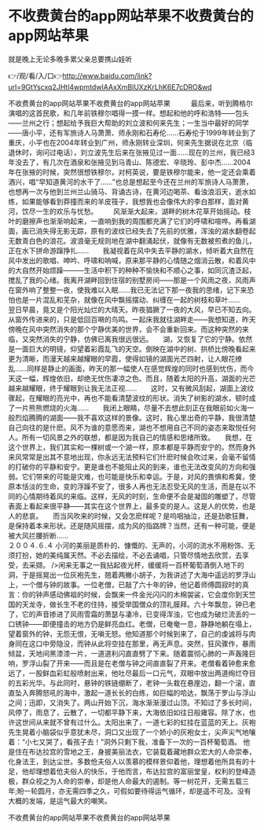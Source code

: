 # 不收费黄台的app网站苹果不收费黄台的app网站苹果
就是晚上无论多晚多累父亲总要携山娃听

👉/观/看/入/口👉http://www.baidu.com/link?url=9GtYscxq2JHtl4wpmtdwIAAxXmBlUXzKrLhK6E7cDRO&wd

不收费黄台的app网站苹果不收费黄台的app网站苹果　　　最后来，听到腾格尔演唱的这首民歌，和几年前铁穆尔唱得一摸一样。想起和他的呼和浩特——包头——兰州之行；想起给予我巨大帮助的刘立波和何来先生；一生当中最好的同学——唐小平，还有军旅诗人马萧萧、师永刚和石寿伦……石寿伦于1999年转业到了重庆，小平也在2004年转业到广州，师永刚转业深圳，何来先生据说在北京（临退休时，询问过电话），刘立波先生后来在张掖见过一面……现在的兰州，我已经3年没去了，有几次在酒泉和张掖见到马青山、陈德宏、辛晓玲、彭中杰……2004年在张掖的时候，突然很想铁穆尔，对柯英说，要是铁穆尔能来，他一定还会乘着酒兴，唱“早知道黄河的水干了……”也总是想起至今还在兰州的军旅诗人马萧萧，也想再一次与他到兰州兰山骑马、背诵古诗，在黄河边喝茶、看浊浪滔天，逝水如练，如果能够看到莽撞而来的羊皮筏子，我想我也会像伟大的李白那样，面对黄河，饮尽一生的欢乐与忧愁。
　　风渐渐大起来，湖畔的树木花草开始摇动。枝叶的磨擦声也渐渐响起来，一直响到我的周围都充满了它们的呼啸和喧哗。再看湖面，画已消失得无影无踪，原有的波纹已经失去了先前的优雅，浑浊的湖水翻卷起无数青白色的浪花。波浪毫无规则地在湖中翻涌起伏，就像有无数被煎煮的鱼儿，正在水下拼命游蹿挣扎……　　我凝视着在风中失去平静的湖水，倾听着大自然在风中发出的歌唱、呻吟、呼啸和呐喊，原来那平静的心情随之烟消云散，和着风中的大自然开始烦躁―――生活中积下的种种不愉快和不顺心之事，如同沉渣泛起，搅乱了我的心绪。我离开湖畔回到住宿的别墅房间――那是一个风雨之夜，风雨声在窗外响了整整一夜，使我难以入眠……我已无法记下那一夜我的思绪，记下来恐怕也是一片混乱和芜杂，就像在风中飘摇摆动、纠缠在一起的树枝和草叶……　　翌日早晨，竟又是个阳光灿烂的大晴天。昨夜猖獗了一夜的大风，早已不知去向。从窗外传进来的，只是低回百啭的鸟鸣。一起床我就往湖畔走――我想知道，昨天傍晚在风中突然消失的那个宁静优美的世界，会不会重新回来。而这种突然的来临，又突然消失的宁静，仿佛已离我很远很远。　　湖，又恢复了它的宁静。依然是一面巨大的明镜，仰望着彩霞乱飞的天空。倒映在湖中的树、拱桥比傍晚看起来更为清晰，而漫天越来越耀眼的早霞，使得如镜的湖面光芒四射，让人眼花缭乱……同样是静止的画面，昨天的那一幅使人在感觉辉煌的同时也感到忧伤，而今天这一幅，辉煌依旧，却绝无忧伤凄凉之色。而且，随着太阳的升高，湖面的光芒越来越耀眼，终于耀眼到让我无法正视……　　这时，又有微风刮起，湖面上波纹骤起，在耀眼的亮光中，再也不能看清楚波纹的形状。消失了树影的湖水，顿时成了一片熊熊燃烧的火海……　　我闭上眼睛，尽量不去想此刻正在我眼前如火海一般烈焰腾腾的湖面――我不喜欢这样的景像。这时，我心里出奇的平静，我很清楚自己向往的是什麽。风不为谁的意愿而来，湖也不想用自己不同的姿态来取悦任何人。所有一切风景之外的联想，都是因为我自己的情感和思绪所致。　　我想，在这个世界上，我们其实和一棵树或一个湖一样，原本都是平静而安宁的。然而身外来风常常是出其不意地出现，你永远无法预料它们什麽时候会吹过来，会毫不留情的打破你的平静和安宁。更是谁也不能阻止风的到来，谁也无法改变风的方向和强弱。它们带来的可能是灾难，也可能是快乐和幸运。于是，对风的畏惧和希冀，使原本恬淡的生命，变的浮躁不安了，很多人再也无法忍受无风的生活，而是在以不同的心情期待着风的来临。这样，无风的时刻，生命便不会是凝固的雕塑了，尽管表面上看起来很平静――其实在这个世界上，最多变的是人。这是人的优势，也是人的悲哀。　　而当风吹来的时候，又会怎麽样呢？是呜咽抽泣，还是劲歌狂舞，是保持着本来形状。还是随风摇摆，成为风的指路牌？当然，还有一种可能，便是被大风拦腰折断……　　　　　　　　　　　　　　　　　　　　　　　　　　　　　　　　　　　　　２００４.６.４
小河的美丽是质朴的、慷慨的、无声的，小河的流水不用粉饰、无须打扮，她的美纯属天然。不必去描绘，不必去诵唱，只管尽情地去欣赏，去享受，去采撷。
/>闲来无事之一我拈起夜光杯，缓缓将一百杯葡萄酒倒入地下的洞，于是摇晃出一位灰袍先生，翘着两撇小胡子，为我讲述了大海中遥远的罗浮山上，一个僧与钟的故事。一位老僧，已敲了六十年的钟，他记着师傅圆寂时的真言：你的钟声感动佛祖的时候，会飘来一件金光闪闪的木棉袈裟，它会度你到天竺国的天龙寺，做长生不老的住持，接受举国僧众的顶礼膜拜。六十年飘忽，钟已老了，它的声音掺进了风雨雪霜的萧瑟与凄冷，已变得浑浊，它也成为破烂流丢的一口锈钟——即便撞击的地方仍是鲜亮血红。老僧，已奄奄一息，静静地躺在塌上，望着窗外的钟，无怨无恨，无嗔无怒。他知道那个时候到来了，自己的虔诚将与肉身同在这口中旁隐没，而钟从此将空挂在那里，再无声息。突然，狂风骤作，暴雨倾盆，天地间黑漆漆一片，一道道利闪直直劈了下来。随着震彻心肺的一声轰隆巨响，罗浮山裂了开来——而且是在老僧与钟之间直直裂了开来。老僧看着钟愈来愈远了，一股鲜血彩虹般喷射出来，他吐尽最后一口元气，双眼中放出两道绚烂夺目的五彩光华。与此同时，悬钟的铁链绷断了，老钟一头栽在悬崖边，翻一个滚，直直坠入奔腾怒吼的海中，激起一道长长的白练，如巨幅的哈达，飘荡于罗山与浮山之间；迅即，又消失了。两山开始下沉，海水渐渐漫过山顶。不知过了多长时间，风停了，雨息了，云散了，一切都平静下来，大海依旧如往日般雍容。除了水，也许这世间从来就不曾有过什么。太阳出来了，一道七彩的虹挂在蓝蓝的天上。灰袍先生晃着小脑袋似乎意犹未尽，洞口又出现了一个娇小的灰袍女士，尖声尖气地嚷着：“小七又哭了，看孩子去！”洞外只剩下我，准备下一次的一百杯葡萄酒。
他是住在布达拉宫的雪地之王，身披美丽法衣，它装载着藏地群众宏大的人命崇奉，化身法王，到达尘世。多数伧夫俗人以羡慕的模样景仰着他，理想着他所具有的十足，他却理想着伧夫俗人的快乐，于他而言，布达拉宫的富丽堂皇，权利的登峰造极，群众视之为人命的崇奉，却是他人命最大的遏制。等一树花开，无需五载三年;盼一轮圆月，亦无需四季之久，可假如要待得运气循环，却是遥不可及。没有大概的发端，是运气最大的嘲笑。

不收费黄台的app网站苹果不收费黄台的app网站苹果
